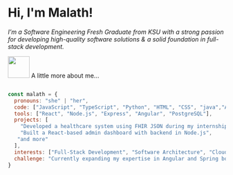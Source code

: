 <h1> Hi, I'm Malath! </h1>
 <p><em>I’m a Software Engineering Fresh Graduate from KSU with a strong passion for developing high-quality software solutions & a solid foundation in full-stack development. </em></p>



<img src="https://media.giphy.com/media/VgCDAzcKvsR6OM0uWg/giphy.gif" width="50"> A little more about me...

```javascript

const malath = {
  pronouns: "she" | "her",
  code: ["JavaScript", "TypeScript", "Python", "HTML", "CSS", "java","Angular"],
  tools: ["React", "Node.js", "Express", "Angular", "PostgreSQL"],
  projects: [
    "Developed a healthcare system using FHIR JSON during my internship",
    "Built a React-based admin dashboard with backend in Node.js",
   "and more"
  ],
  interests: ["Full-Stack Development", "Software Architecture", "Cloud Computing"],
  challenge: "Currently expanding my expertise in Angular and Spring boot."
}
```

